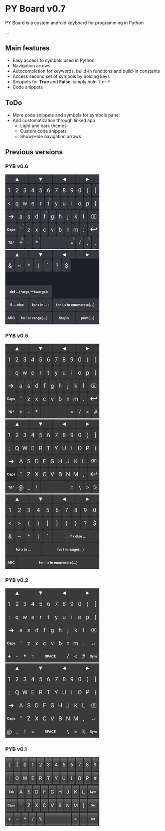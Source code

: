
# PY Board v0.7

PY Board is a custom android keyboard for programming in Python

...

## Main features ##
* Easy access to symbols used in Python
* Navigation arrows
* Autocompletion for keywords, build-in functions and build-in constants
* Access second set of symbols by holding keys
* Snippets for __True__ and __False__, simply hold T or F 
* Code snippets

## ToDo ##
* More code snippets and symbols for symbols panel
* Add customatization through linked app
  * Light and dark themes
  * Custom code snippets
  * Show/Hide navigation arrows

## Previous versions ##

### PYB v0.6 ###

<img src="readme_res/PyBoard06.jpg" width="300"> <img src="readme_res/PyBoard06_Sym.jpg" width="300">

### PYB v0.5 ###

<img src="readme_res/PyBoard05_Main.jpg" width="300"> <img src="readme_res/PyBoard05_Caps.jpg" width="300">
<img src="readme_res/PyBoard_Syms.jpg" width="300">

### PYB v0.2 ###
<img src="readme_res/PyBoard02_main.jpg" width="300">   <img src="readme_res/PyBoard02_caps.jpg" width="300">

### PYB v0.1 ###
<img src="readme_res/PyBoard01.jpg" width="300">
